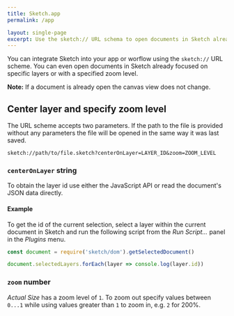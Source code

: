 ```yaml
---
title: Sketch.app
permalink: /app

layout: single-page
excerpt: Use the sketch:// URL schema to open documents in Sketch already focused on specific layers or with a specified zoom level.
---
```


You can integrate Sketch into your app or worflow using the `sketch://` URL scheme. You can even open documents in Sketch already focused on specific layers or with a specified zoom level.

**Note:** If a document is already open the canvas view does not change.

## Center layer and specify zoom level

The URL scheme accepts two parameters. If the path to the file is provided without any parameters the file will be opened in the same way it was last saved.

`sketch://path/to/file.sketch?centerOnLayer=LAYER_ID&zoom=ZOOM_LEVEL`

### `centerOnLayer` string

To obtain the layer id use either the JavaScript API or read the document's JSON data directly.

#### Example

To get the id of the current selection, select a layer within the current document in Sketch and run the following script from the _Run Script…_ panel in the _Plugins_ menu.

```js
const document = require('sketch/dom').getSelectedDocument()

document.selectedLayers.forEach(layer => console.log(layer.id))
```

### `zoom` number

_Actual Size_ has a zoom level of `1`. To zoom out specify values between `0...1` while using values greater than `1` to zoom in, e.g. `2` for 200%.
